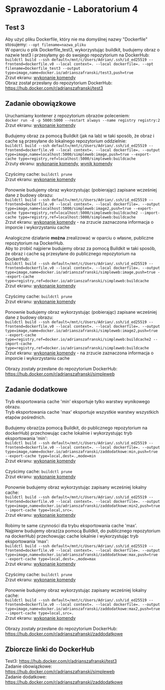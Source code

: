 # Sprawozdanie - Laboratorium 4

## Test 3
Aby użyć pliku Dockerfile, który nie ma domyślnej nazwy "Dockerfile" stosujemy: ```--opt filename=nazwa_pliku```<br />
W oparciu o plik Dockerfile_test3, wykorzystując buildkit, budujemy obraz o nazwie test3 i przesyłamy go do swojego repozytorium na DockerHub:<br />
```buildctl build --ssh default=/mnt/c/Users/Adrian/.ssh/id_ed25519 --frontend=dockerfile.v0 --local context=. --local dockerfile=. --opt filename=Dockerfile_test3 --output type=image,name=docker.io/adrianszafranski/test3,push=true```<br />
Zrzut ekranu: [wykonanie komendy](https://github.com/Adrian54549/lab4_PFSwChO/blob/main/screenshots/test3.png)<br />
Obraz został przesłany do repozytorium DockerHub: https://hub.docker.com/r/adrianszafranski/test3

## Zadanie obowiązkowe
Uruchamiamy kontener z repozytorium obrazów poleceniem:<br />
```docker run -d -p 5000:5000 --restart always --name registry registry:2```<br />
Zrzut ekranu: [wykonanie komendy](https://github.com/Adrian54549/lab4_PFSwChO/blob/main/screenshots/zo_DockerRun.png)<br /><br />
Budujemy obraz za pomocą Buildkit (jak na lab) w taki sposób, że obraz i cache są przesyłane do lokalnego repozytorium oddzielnie:<br />
```buildctl build --ssh default=/mnt/c/Users/Adrian/.ssh/id_ed25519 --frontend=dockerfile.v0 --local context=. --local dockerfile=. --output type=image,name=localhost:5000/simpleweb:image,push=true --export-cache type=registry,ref=localhost:5000/simpleweb:buildcache```<br />
Zrzuty ekranu: [wykonanie komendy](https://github.com/Adrian54549/lab4_PFSwChO/blob/main/screenshots/buildImageCacheSeparately.png), 
[wynik komendy](https://github.com/Adrian54549/lab4_PFSwChO/blob/main/screenshots/imageSimpleweb.png)<br /><br />
Czyścimy cache: ```buildctl prune```<br />
Zrzut ekranu: [wykonanie komendy](https://github.com/Adrian54549/lab4_PFSwChO/blob/main/screenshots/cleanCache.png)<br /><br />
Ponownie budujemy obraz wykorzystując (pobierając) zapisane wcześniej dane z budowy obrazu: <br />
```buildctl build --ssh default=/mnt/c/Users/Adrian/.ssh/id_ed25519 --frontend=dockerfile.v0 --local context=. --local dockerfile=. --output type=image,name=localhost:5000/simpleweb:image2,push=true --export-cache type=registry,ref=localhost:5000/simpleweb:buildcache2 --import-cache type=registry,ref=localhost:5000/simpleweb:buildcache```<br />
Zrzut ekranu: [wykonanie komendy](https://github.com/Adrian54549/lab4_PFSwChO/blob/main/screenshots/importCache.png) - na zrzucie zaznaczona informacja o imporcie i wykorzystaniu cache<br /><br />
Analogiczne działanie <b>można</b> zrealizować w oparciu o własne, publiczne repozytorium na DockerHub.<br /> Aby to zrobić najpierw budujemy obraz za pomocą Buildkit w taki sposób, że obraz i cache są przesyłane do publicznego repozytorium na DockerHub: <br />
```buildctl build --ssh default=/mnt/c/Users/Adrian/.ssh/id_ed25519 --frontend=dockerfile.v0 --local context=. --local dockerfile=. --output type=image,name=docker.io/adrianszafranski/simpleweb:image,push=true --export-cache type=registry,ref=docker.io/adrianszafranski/simpleweb:buildcache```<br />
Zrzut ekranu: [wykonanie komendy](https://github.com/Adrian54549/lab4_PFSwChO/blob/main/screenshots/buildImageCacheSaparatelyPublicDockerhubRepository.png)<br /><br />
Czyścimy cache: ```buildctl prune```<br />
Zrzut ekranu: [wykonanie komendy](https://github.com/Adrian54549/lab4_PFSwChO/blob/main/screenshots/cleanCachePublicDockerhubRepository.png)<br /><br />
Ponownie budujemy obraz wykorzystując (pobierając) zapisane wcześniej dane z budowy obrazu: <br />
```buildctl build --ssh default=/mnt/c/Users/Adrian/.ssh/id_ed25519 --frontend=dockerfile.v0 --local context=. --local dockerfile=. --output type=image,name=docker.io/adrianszafranski/simpleweb:image2,push=true --export-cache type=registry,ref=docker.io/adrianszafranski/simpleweb:buildcache2 --import-cache type=registry,ref=docker.io/adrianszafranski/simpleweb:buildcache```<br />
Zrzut ekranu: [wykonanie komendy](https://github.com/Adrian54549/lab4_PFSwChO/blob/main/screenshots/importCachePublicDockerhubRepository.png) - na zrzucie zaznaczona informacja o imporcie i wykorzystaniu cache<br /><br />
Obrazy zostały przesłane do repozytorium DockerHub: https://hub.docker.com/r/adrianszafranski/simpleweb

## Zadanie dodatkowe
Tryb eksportowania cache 'min' eksportuje tylko warstwy wynikowego obrazu.<br />
Tryb eksportowania cache 'max' eksportuje wszystkie warstwy wszystkich etapów pośrednich.<br /><br />
Budujemy obraz(za pomocą Buildkit, do publicznego repozytorium na dockerHub) przechowując cache lokalnie i wykorzystując tryb eksportowania 'min':<br />
```buildctl build --ssh default=/mnt/c/Users/Adrian/.ssh/id_ed25519 --frontend=dockerfile.v0 --local context=. --local dockerfile=. --output type=image,name=docker.io/adrianszafranski/zaddodatkowe:min,push=true --export-cache type=local,dest=.,mode=min```<br />
Zrzut ekranu: [wykonanie komendy](https://github.com/Adrian54549/lab4_PFSwChO/blob/main/screenshots/buildImageCacheLocallyUseMin.png)<br /><br />
Czyścimy cache: ```buildctl prune```<br />
Zrzut ekranu: [wykonanie komendy](https://github.com/Adrian54549/lab4_PFSwChO/blob/main/screenshots/cleanCacheUseMin.png)<br /><br />
Ponownie budujemy obraz wykorzystując zapisany wcześniej lokalny cache: <br />
```buildctl build --ssh default=/mnt/c/Users/Adrian/.ssh/id_ed25519 --frontend=dockerfile.v0 --local context=. --local dockerfile=. --output type=image,name=docker.io/adrianszafranski/zaddodatkowe:min2,push=true --import-cache type=local,src=.```<br />
Zrzut ekranu: [wykonanie komendy](https://github.com/Adrian54549/lab4_PFSwChO/blob/main/screenshots/importCacheLocallyUseMin.png)<br /><br />
Robimy te same czynności dla trybu eksportowania cache 'max'.<br />
Najpierw budujemy obraz(za pomocą Buildkit, do publicznego repozytorium na dockerHub) przechowując cache lokalnie i wykorzystując tryb eksportowania 'max':<br />
```buildctl build --ssh default=/mnt/c/Users/Adrian/.ssh/id_ed25519 --frontend=dockerfile.v0 --local context=. --local dockerfile=. --output type=image,name=docker.io/adrianszafranski/zaddodatkowe:max,push=true --export-cache type=local,dest=.,mode=max```<br />
Zrzut ekranu: [wykonanie komendy](https://github.com/Adrian54549/lab4_PFSwChO/blob/main/screenshots/buildImageCacheLocallyUseMax.png)<br /><br />
Czyścimy cache: ```buildctl prune```<br />
Zrzut ekranu: [wykonanie komendy](https://github.com/Adrian54549/lab4_PFSwChO/blob/main/screenshots/cleanCacheUseMax.png)<br /><br />
Ponownie budujemy obraz wykorzystując zapisany wcześniej lokalny cache: <br />
```buildctl build --ssh default=/mnt/c/Users/Adrian/.ssh/id_ed25519 --frontend=dockerfile.v0 --local context=. --local dockerfile=. --output type=image,name=docker.io/adrianszafranski/zaddodatkowe:max2,push=true --import-cache type=local,src=.```<br />
Zrzut ekranu: [wykonanie komendy](https://github.com/Adrian54549/lab4_PFSwChO/blob/main/screenshots/importCacheLocallyUseMax.png)<br /><br />
Obrazy zostały przesłane do repozytorium DockerHub: https://hub.docker.com/r/adrianszafranski/zaddodatkowe

## Zbiorcze linki do DockerHub

Test3: https://hub.docker.com/r/adrianszafranski/test3<br />
Zadanie obowiązkowe: https://hub.docker.com/r/adrianszafranski/simpleweb<br />
Zadanie dodatkowe: https://hub.docker.com/r/adrianszafranski/zaddodatkowe
